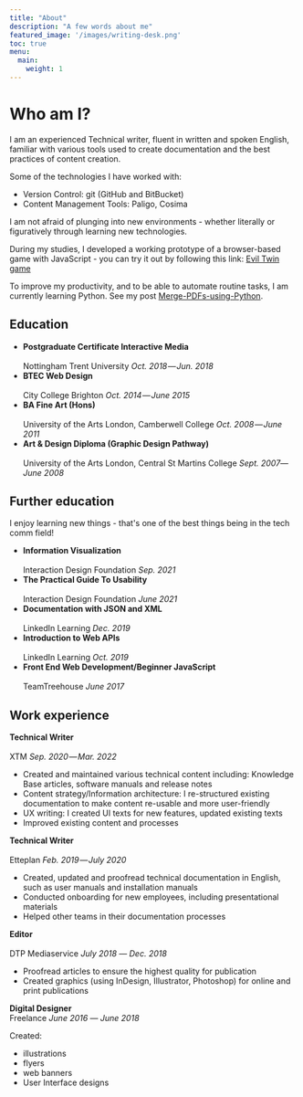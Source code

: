 ```yaml
---
title: "About"
description: "A few words about me"
featured_image: '/images/writing-desk.png'
toc: true
menu:
  main:
    weight: 1
---
```

<!-- {{< figure src="/images/writing-desk.png" title="Tech writers desk" >}} -->

# Who am I?

I am an experienced Technical writer, fluent in written and spoken English, familiar with various tools used to create documentation and the best practices of content creation. 

Some of the technologies I have worked with:
- Version Control: git (GitHub and BitBucket)
- Content Management Tools: Paligo, Cosima 

I am not afraid of plunging into new environments -  whether literally or figuratively through learning new technologies. 

During my studies,  I developed a working prototype of a browser-based game with JavaScript - you can try it out by following this link: [Evil Twin game](https://friendly-meringue-6e4eeb.netlify.app/)

To improve my productivity, and to be able to automate routine tasks, I am currently learning Python.
 See my post [Merge-PDFs-using-Python](https://tech-scribe.netlify.app/posts/merge-pdfs-using-python/).


## Education

- **Postgraduate Certificate Interactive Media**   <br />  
 Nottingham Trent University *Oct. 2018 ― Jun. 2018*
- **BTEC Web Design**   <br />  
City College Brighton *Oct. 2014 ― June 2015* 
- **BA Fine Art (Hons)**  <br />  
University of the Arts London, Camberwell College *Oct. 2008 ― June 2011*  
- **Art & Design Diploma (Graphic Design Pathway)**   <br />  
University of the Arts London, Central St Martins College *Sept. 2007― June 2008* 

## Further education 

I enjoy learning new things - that's one of the best things being in the tech comm field!

- **Information Visualization**  <br />  
 Interaction Design Foundation *Sep. 2021* 
- **The Practical Guide To Usability**  <br />  
 Interaction Design Foundation *June 2021* 
- **Documentation with JSON and XML**  <br />  
LinkedIn Learning *Dec. 2019* 
- **Introduction to Web APIs**  <br />  
LinkedIn Learning *Oct. 2019* 
- **Front End Web Development/Beginner JavaScript**  <br />  
 TeamTreehouse *June 2017*


## Work experience

**Technical Writer**  <br />  
XTM *Sep. 2020 ― Mar. 2022* 

- Created and maintained various technical content including:  Knowledge Base articles, software manuals and release notes 
- Content strategy/Information architecture: I re-structured existing documentation to make content re-usable and more user-friendly 
- UX writing: I created UI texts for new features, updated existing texts 
- Improved existing content and processes 

 **Technical Writer**  <br />  
 Etteplan *Feb. 2019 ― July 2020*

- Created, updated and proofread technical documentation in English, such as user manuals and installation manuals
- Conducted onboarding for new employees, including presentational materials
- Helped other teams in their documentation processes 


 **Editor**  <br />  
 DTP Mediaservice *July 2018 ― Dec. 2018*

 - Proofread articles to ensure the highest quality for publication
 - Created graphics (using InDesign, Illustrator, Photoshop) for online and print publications 

**Digital Designer**   <br />
Freelance *June 2016 ― June 2018*
 
 Created: 
 - illustrations
 - flyers
 - web banners
 - User Interface designs

